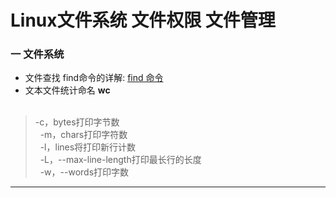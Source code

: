 Linux文件系统 文件权限 文件管理
===
### 一  文件系统
* 文件查找  find命令的详解: [find 命令](https://zhidao.baidu.com/question/490058098582576932.html)
* 文本文件统计命名 **wc**  <br> 
>-c，bytes打印字节数 <br> 
>-m，chars打印字符数 <br> 
>-l，lines将打印新行计数 <br> 
>-L，--max-line-length打印最长行的长度<br> 
>-w，--words打印字数
----
